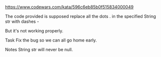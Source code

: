 https://www.codewars.com/kata/596c6eb85b0f515834000049

The code provided is supposed replace all the dots . in the specified String str with dashes -

But it's not working properly.

Task
Fix the bug so we can all go home early.

Notes
String str will never be null.
